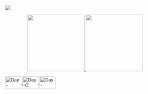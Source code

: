 

<a href="https://visitcount.itsvg.in">
  <img src="https://visitcount.itsvg.in/api?id=DayXL&label=Profile%20Views&color=6&icon=9&pretty=false" />
</a>

<p align="center">
  <a href="https://github.com/DayXL">
  <img height="180cm" src="https://github-readme-stats.vercel.app/api?username=DayXL&show_icons=true&theme=radical&include_all_commits=true&count_private=true"/>
  <img height="180cm" src="https://github-readme-stats.vercel.app/api/top-langs/?username=DayXL&layout=compact&langs_count=7&theme=radical"/>
</p>


  
  
<img align="center" alt="Day-Python" height="40" width="50" src="https://cdn.jsdelivr.net/gh/devicons/devicon/icons/python/python-original-wordmark.svg">  
  <img align="center" alt="Day-C" height="40" width="50" src="https://cdn.jsdelivr.net/gh/devicons/devicon/icons/c/c-original.svg">
  <img align="center" alt="Day-Jupyter" height="40" width="50" src=""https://cdn.jsdelivr.net/gh/devicons/devicon/icons/jupyter/jupyter-original-wordmark.svg"">
  

